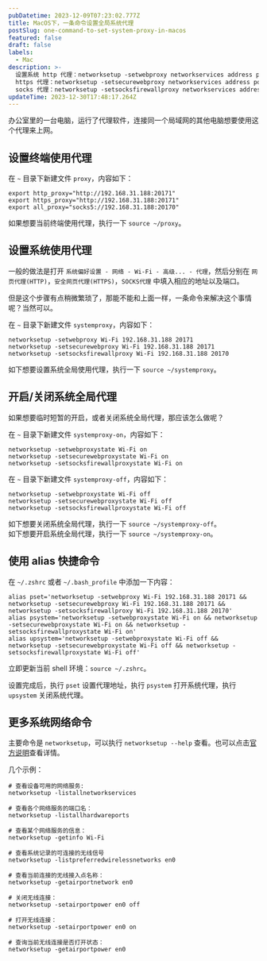 ```yaml
---
pubDatetime: 2023-12-09T07:23:02.777Z
title: MacOS下，一条命令设置全局系统代理
postSlug: one-command-to-set-system-proxy-in-macos
featured: false
draft: false
labels:
  - Mac
description: >-
  设置系统 http 代理：networksetup -setwebproxy networkservices address port. 设置系统
  https 代理：networksetup -setsecurewebproxy networkservices address port. 设置系统
  socks 代理：networksetup -setsocksfirewallproxy networkservices address port.
updateTime: 2023-12-30T17:48:17.264Z
---
```


办公室里的一台电脑，运行了代理软件，连接同一个局域网的其他电脑想要使用这个代理来上网。

## 设置终端使用代理

在 `~` 目录下新建文件 `proxy`，内容如下：

```shell
export http_proxy="http://192.168.31.188:20171"
export https_proxy="http://192.168.31.188:20171"
export all_proxy="socks5://192.168.31.188:20170"
```

如果想要当前终端使用代理，执行一下 `source ~/proxy`。

## 设置系统使用代理

一般的做法是打开 `系统偏好设置 - 网络 - Wi-Fi - 高级... - 代理`，然后分别在 `网页代理(HTTP)`，`安全网页代理(HTTPS)`，`SOCKS代理` 中填入相应的地址以及端口。

但是这个步骤有点稍微繁琐了，那能不能和上面一样，一条命令来解决这个事情呢？当然可以。

在 `~` 目录下新建文件 `systemproxy`，内容如下：

```shell
networksetup -setwebproxy Wi-Fi 192.168.31.188 20171
networksetup -setsecurewebproxy Wi-Fi 192.168.31.188 20171
networksetup -setsocksfirewallproxy Wi-Fi 192.168.31.188 20170
```

如下想要设置系统全局使用代理，执行一下 `source ~/systemproxy`。

## 开启/关闭系统全局代理

如果想要临时短暂的开启，或者关闭系统全局代理，那应该怎么做呢？

在 `~` 目录下新建文件 `systemproxy-on`，内容如下：

```shell
networksetup -setwebproxystate Wi-Fi on
networksetup -setsecurewebproxystate Wi-Fi on
networksetup -setsocksfirewallproxystate Wi-Fi on
```

在 `~` 目录下新建文件 `systemproxy-off`，内容如下：

```shell
networksetup -setwebproxystate Wi-Fi off
networksetup -setsecurewebproxystate Wi-Fi off
networksetup -setsocksfirewallproxystate Wi-Fi off
```

如下想要关闭系统全局代理，执行一下 `source ~/systemproxy-off`。  
如下想要开启系统全局代理，执行一下 `source ~/systemproxy-on`。

## 使用 alias 快捷命令

在 `~/.zshrc` 或者 `~/.bash_profile` 中添加一下内容：

```shell
alias pset='networksetup -setwebproxy Wi-Fi 192.168.31.188 20171 && networksetup -setsecurewebproxy Wi-Fi 192.168.31.188 20171 && networksetup -setsocksfirewallproxy Wi-Fi 192.168.31.188 20170'
alias psystem='networksetup -setwebproxystate Wi-Fi on && networksetup -setsecurewebproxystate Wi-Fi on && networksetup -setsocksfirewallproxystate Wi-Fi on'
alias upsystem='networksetup -setwebproxystate Wi-Fi off && networksetup -setsecurewebproxystate Wi-Fi off && networksetup -setsocksfirewallproxystate Wi-Fi off'
```

立即更新当前 shell 环境：`source ~/.zshrc`。

设置完成后，执行 `pset` 设置代理地址，执行 `psystem` 打开系统代理，执行 `upsystem` 关闭系统代理。

## 更多系统网络命令

主要命令是 `networksetup`，可以执行 `networksetup --help` 查看。也可以点击[官方说明](https://www.unix.com/man-page/osx/8/networksetup/)查看详情。

几个示例：

```shell
# 查看设备可用的网络服务:
networksetup -listallnetworkservices

# 查看各个网络服务的端口名：
networksetup -listallhardwareports

# 查看某个网络服务的信息：
networksetup -getinfo Wi-Fi

# 查看系统记录的可连接的无线信号
networksetup -listpreferredwirelessnetworks en0

# 查看当前连接的无线接入点名称：
networksetup -getairportnetwork en0

# 关闭无线连接：
networksetup -setairportpower en0 off

# 打开无线连接：
networksetup -setairportpower en0 on

# 查询当前无线连接是否打开状态：
networksetup -getairportpower en0
```
